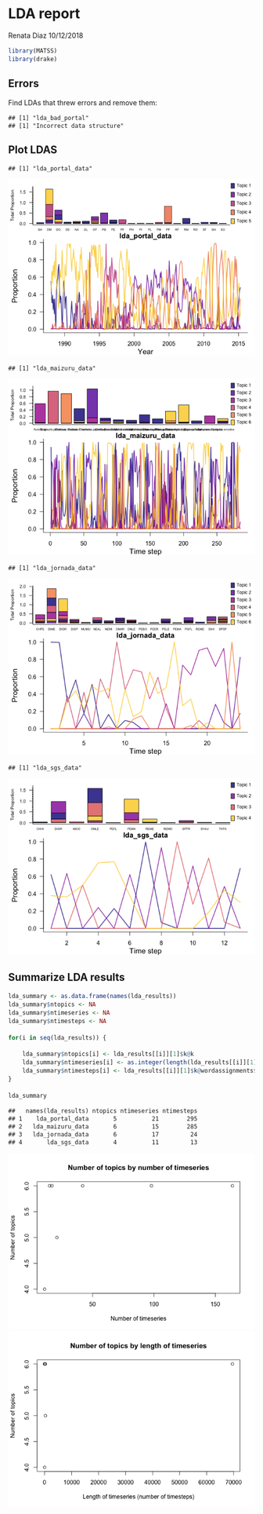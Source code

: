 LDA report
================
Renata Diaz
10/12/2018

``` r
library(MATSS)
library(drake)
```

Errors
------

Find LDAs that threw errors and remove them:

    ## [1] "lda_bad_portal"
    ## [1] "Incorrect data structure"

Plot LDAS
---------

    ## [1] "lda_portal_data"

![](lda_report_files/figure-markdown_github/plot%20LDA-1.png)

    ## [1] "lda_maizuru_data"

![](lda_report_files/figure-markdown_github/plot%20LDA-2.png)

    ## [1] "lda_jornada_data"

![](lda_report_files/figure-markdown_github/plot%20LDA-3.png)

    ## [1] "lda_sgs_data"

![](lda_report_files/figure-markdown_github/plot%20LDA-4.png)

Summarize LDA results
---------------------

``` r
lda_summary <- as.data.frame(names(lda_results))
lda_summary$ntopics <- NA
lda_summary$ntimeseries <- NA
lda_summary$ntimesteps <- NA

for(i in seq(lda_results)) {

    lda_summary$ntopics[i] <- lda_results[[i]][1]$k@k
    lda_summary$ntimeseries[i] <- as.integer(length(lda_results[[i]][1]$k@terms))
    lda_summary$ntimesteps[i] <- lda_results[[i]][1]$k@wordassignments$nrow
}

lda_summary
```

    ##   names(lda_results) ntopics ntimeseries ntimesteps
    ## 1    lda_portal_data       5          21        295
    ## 2   lda_maizuru_data       6          15        285
    ## 3   lda_jornada_data       6          17         24
    ## 4       lda_sgs_data       4          11         13

![](lda_report_files/figure-markdown_github/plot%20lda%20summary-1.png)![](lda_report_files/figure-markdown_github/plot%20lda%20summary-2.png)
